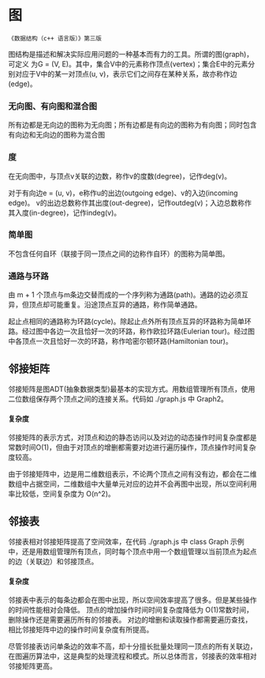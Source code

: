 # 图
    《数据结构（c++ 语言版）》第三版

图结构是描述和解决实际应用问题的一种基本而有力的工具。所谓的图(graph)，可定义
为G = (V, E)。其中，集合V中的元素称作顶点(vertex)；集合E中的元素分别对应于V中的某一对顶点(u, v)，表示它们之间存在某种关系，故亦称作边(edge)。

### 无向图、有向图和混合图
所有边都是无向边的图称为无向图；所有边都是有向边的图称为有向图；同时包含有向边和无向边的图称为混合图
### 度
在无向图中，与顶点v关联的边数，称作v的度数(degree)，记作deg(v)。

对于有向边e = (u, v)，e称作u的出边(outgoing edge)、v的入边(incoming edge)。 v的出边总数称作其出度(out-degree)，记作outdeg(v)；入边总数称作其入度(in-degree)，记作indeg(v)。
### 简单图
不包含任何自环（联接于同一顶点之间的边称作自环）的图称为简单图。
### 通路与环路
由 m + 1 个顶点与m条边交替而成的一个序列称为通路(path)。通路的边必须互异，但顶点却可能重复。沿途顶点互异的通路，称作简单通路。

起止点相同的通路称为环路(cycle)。除起止点外所有顶点互异的环路称为简单环路。经过图中各边一次且恰好一次的环路，称作欧拉环路(Eulerian tour)。经过图中各顶点一次且恰好一次的环路，称作哈密尔顿环路(Hamiltonian tour)。

## 邻接矩阵
邻接矩阵是图ADT(抽象数据类型)最基本的实现方式。用数组管理所有顶点，使用二位数组保存两个顶点之间的连接关系。代码如 ./graph.js 中 Graph2。

#### 复杂度
邻接矩阵的表示方式，对顶点和边的静态访问以及对边的动态操作时间复杂度都是常数时间O(1)，但由于对顶点的增删都需要对边进行遍历操作，顶点操作时间复杂度较高。

由于邻接矩阵中，边是用二维数组表示，不论两个顶点之间有没有边，都会在二维数组中占据空间，二维数组中大量单元对应的边并不会再图中出现，所以空间利用率比较低，空间复杂度为 O(n^2)。

## 邻接表
邻接表相对邻接矩阵提高了空间效率，在代码 ./graph.js 中 class Graph 示例中，还是用数组管理所有顶点，同时每个顶点中用一个数组管理以当前顶点为起点的边（关联边）和邻接顶点。

#### 复杂度
邻接表中表示的每条边都会在图中出现，所以空间效率提高了很多。但是某些操作的时间性能相对会降低。
顶点的增加操作时间时间复杂度降低为 O(1)常数时间，删除操作还是需要遍历所有的邻接表。
对边的增删和读取操作都需要遍历查找，相比邻接矩阵中边的操作时间复杂度有所提高。

尽管邻接表访问单条边的效率不高，却十分擅长批量处理同一顶点的所有关联边，在图遍历算法中，这是典型的处理流程和模式。所以总体而言，邻接表的效率相对邻接矩阵更高。